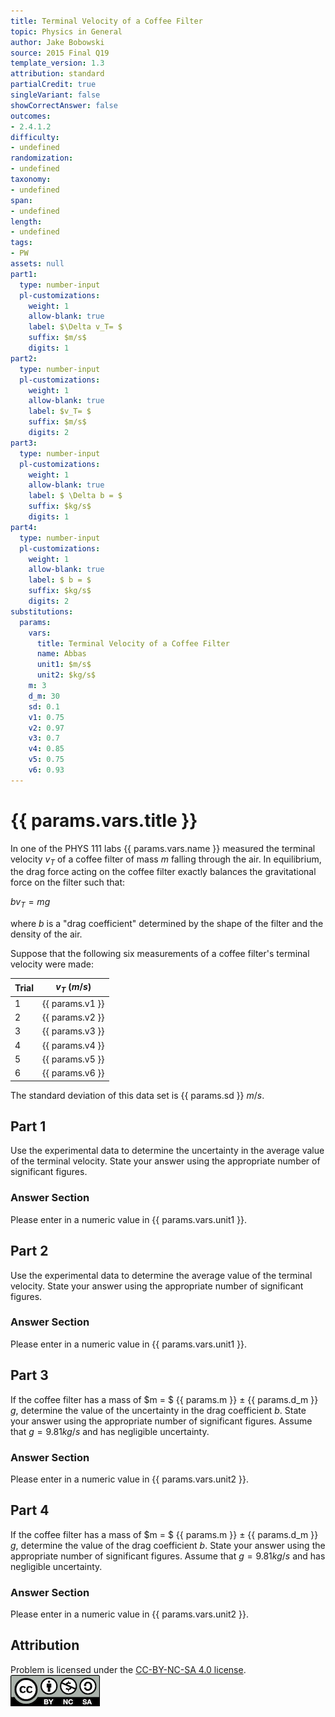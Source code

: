```yaml
---
title: Terminal Velocity of a Coffee Filter
topic: Physics in General
author: Jake Bobowski
source: 2015 Final Q19
template_version: 1.3
attribution: standard
partialCredit: true
singleVariant: false
showCorrectAnswer: false
outcomes:
- 2.4.1.2
difficulty:
- undefined
randomization:
- undefined
taxonomy:
- undefined
span:
- undefined
length:
- undefined
tags:
- PW
assets: null
part1:
  type: number-input
  pl-customizations:
    weight: 1
    allow-blank: true
    label: $\Delta v_T= $
    suffix: $m/s$
    digits: 1
part2:
  type: number-input
  pl-customizations:
    weight: 1
    allow-blank: true
    label: $v_T= $
    suffix: $m/s$
    digits: 2
part3:
  type: number-input
  pl-customizations:
    weight: 1
    allow-blank: true
    label: $ \Delta b = $
    suffix: $kg/s$
    digits: 1
part4:
  type: number-input
  pl-customizations:
    weight: 1
    allow-blank: true
    label: $ b = $
    suffix: $kg/s$
    digits: 2
substitutions:
  params:
    vars:
      title: Terminal Velocity of a Coffee Filter
      name: Abbas
      unit1: $m/s$
      unit2: $kg/s$
    m: 3
    d_m: 30
    sd: 0.1
    v1: 0.75
    v2: 0.97
    v3: 0.7
    v4: 0.85
    v5: 0.75
    v6: 0.93
---
```

# {{ params.vars.title }}
In one of the PHYS 111 labs {{ params.vars.name }} measured the terminal velocity $v_T$ of a coffee filter of mass $m$ falling through the air.
In equilibrium, the drag force acting on the coffee filter exactly balances the gravitational force on the filter such that:

$bv_T = mg$

where $b$ is a "drag coefficient" determined by the shape of the filter and the density of the air.

Suppose that the following six measurements of a coffee filter's terminal velocity were made:

| Trial     | $v_T$ ($m/s$) |
| ----------- | ----------- |
| 1     |  {{ params.v1 }}     |
| 2   |   {{ params.v2 }}      |
| 3     |  {{ params.v3 }}     |
| 4   |   {{ params.v4 }}      |
| 5     |  {{ params.v5 }}     |
| 6   |   {{ params.v6 }}      |

The standard deviation of this data set is {{ params.sd }} $m/s$.

## Part 1

Use the experimental data to determine the uncertainty in the average value of the terminal velocity.  State your answer using the appropriate number of significant figures.

### Answer Section

Please enter in a numeric value in {{ params.vars.unit1 }}.

## Part 2

Use the experimental data to determine the average value of the terminal velocity.  State your answer using the appropriate number of significant figures.

### Answer Section

Please enter in a numeric value in {{ params.vars.unit1 }}.

## Part 3

If the coffee filter has a mass of $m = $ {{ params.m }} $\pm$ {{ params.d_m }} $g$, determine the value of the uncertainty in the drag coefficient $b$.  State your answer using the appropriate number of significant figures. Assume that $g= 9.81 kg/s$ and has negligible uncertainty.

### Answer Section

Please enter in a numeric value in {{ params.vars.unit2 }}.

## Part 4

If the coffee filter has a mass of $m = $ {{ params.m }} $\pm$ {{ params.d_m }} $g$, determine the value of the drag coefficient $b$.  State your answer using the appropriate number of significant figures. Assume that $g= 9.81 kg/s$ and has negligible uncertainty.

### Answer Section

Please enter in a numeric value in {{ params.vars.unit2 }}.

## Attribution

Problem is licensed under the [CC-BY-NC-SA 4.0 license](https://creativecommons.org/licenses/by-nc-sa/4.0/).<br> ![The Creative Commons 4.0 license requiring attribution-BY, non-commercial-NC, and share-alike-SA license.](https://raw.githubusercontent.com/firasm/bits/master/by-nc-sa.png)
